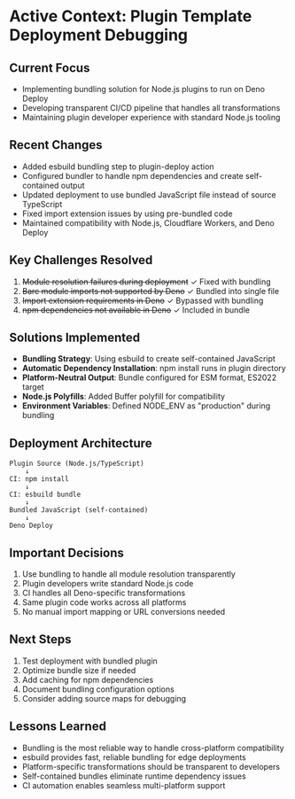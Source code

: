 # Active Context: Plugin Template Deployment Debugging

## Current Focus
- Implementing bundling solution for Node.js plugins to run on Deno Deploy
- Developing transparent CI/CD pipeline that handles all transformations
- Maintaining plugin developer experience with standard Node.js tooling

## Recent Changes
- Added esbuild bundling step to plugin-deploy action
- Configured bundler to handle npm dependencies and create self-contained output
- Updated deployment to use bundled JavaScript file instead of source TypeScript
- Fixed import extension issues by using pre-bundled code
- Maintained compatibility with Node.js, Cloudflare Workers, and Deno Deploy

## Key Challenges Resolved
1. ~~Module resolution failures during deployment~~ ✓ Fixed with bundling
2. ~~Bare module imports not supported by Deno~~ ✓ Bundled into single file
3. ~~Import extension requirements in Deno~~ ✓ Bypassed with bundling
4. ~~npm dependencies not available in Deno~~ ✓ Included in bundle

## Solutions Implemented
- **Bundling Strategy**: Using esbuild to create self-contained JavaScript
- **Automatic Dependency Installation**: npm install runs in plugin directory
- **Platform-Neutral Output**: Bundle configured for ESM format, ES2022 target
- **Node.js Polyfills**: Added Buffer polyfill for compatibility
- **Environment Variables**: Defined NODE_ENV as "production" during bundling

## Deployment Architecture
```
Plugin Source (Node.js/TypeScript)
    ↓
CI: npm install
    ↓
CI: esbuild bundle
    ↓
Bundled JavaScript (self-contained)
    ↓
Deno Deploy
```

## Important Decisions
1. Use bundling to handle all module resolution transparently
2. Plugin developers write standard Node.js code
3. CI handles all Deno-specific transformations
4. Same plugin code works across all platforms
5. No manual import mapping or URL conversions needed

## Next Steps
1. Test deployment with bundled plugin
2. Optimize bundle size if needed
3. Add caching for npm dependencies
4. Document bundling configuration options
5. Consider adding source maps for debugging

## Lessons Learned
- Bundling is the most reliable way to handle cross-platform compatibility
- esbuild provides fast, reliable bundling for edge deployments
- Platform-specific transformations should be transparent to developers
- Self-contained bundles eliminate runtime dependency issues
- CI automation enables seamless multi-platform support

